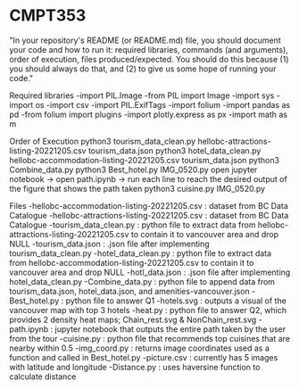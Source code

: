 # CMPT353
"In your repository's README (or README.md) file, you should document your code and how to run it: required libraries, commands (and arguments), order of execution, files produced/expected. You should do this because (1) you should always do that, and (2) to give us some hope of running your code."

Required libraries
-import PIL.Image
-from PIL import Image
-import sys
-import os
-import csv
-import PIL.ExifTags
-import folium
-import pandas as pd
-from folium import plugins
-import plotly.express as px
-import math as m


Order of Execution
python3 tourism_data_clean.py hellobc-attractions-listing-20221205.csv tourism_data.json
python3 hotel_data_clean.py hellobc-accommodation-listing-20221205.csv tourism_data.json
python3 Combine_data.py
python3 Best_hotel.py IMG_0520.py
open jupyter notebook -> open path.ipynb -> run each line to reach the desired output of the figure that shows the path taken
python3 cuisine.py IMG_0520.py


Files
-hellobc-accommodation-listing-20221205.csv : dataset from BC Data Catalogue
-hellobc-attractions-listing-20221205.csv : dataset from BC Data Catalogue
-tourism_data_clean.py : python file to extract data from hellobc-attractions-listing-20221205.csv to contain it to vancouver area and drop NULL
-tourism_data.json : .json file after implementing tourism_data_clean.py
-hotel_data_clean.py : python file to extract data from hellobc-accommodation-listing-20221205.csv to contain it to vancouver area and drop NULL
-hotl_data.json : .json file after implementing hotel_data_clean.py
-Combine_data.py : python file to append data from tourism_data.json, hotel_data.json, and amenities-vancouver.json
-Best_hotel.py : python file to answer Q1
-hotels.svg : outputs a visual of the vancouver map with top 3 hotels
-heat.py : python file to answer Q2, which provides 2 density heat maps; Chain_rest.svg & NonChain_rest.svg
-path.ipynb : jupyter notebook that outputs the entire path taken by the user from the tour
-cuisine.py : python file that recommends top cuisines that are nearby within 0.5
-img_coord.py : returns image coordinates used as a function and called in Best_hotel.py 
-picture.csv : currently has 5 images with latitude and longitude
-Distance.py : uses haversine function to calculate distance
